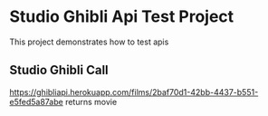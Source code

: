 # Studio Ghibli Api Test Project

This project demonstrates how to test apis

## Studio Ghibli Call

https://ghibliapi.herokuapp.com/films/2baf70d1-42bb-4437-b551-e5fed5a87abe
returns movie

